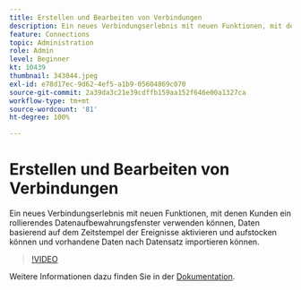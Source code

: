 ```yaml
---
title: Erstellen und Bearbeiten von Verbindungen
description: Ein neues Verbindungserlebnis mit neuen Funktionen, mit denen Kunden ein rollierendes Datenspeicherungsfenster verwenden können, Daten basierend auf Ereignissen aktivieren und aufstocken können ... (Beschreibungen sollten zwischen 60 und 160 Zeichen lang sein.)
feature: Connections
topic: Administration
role: Admin
level: Beginner
kt: 10439
thumbnail: 343044.jpeg
exl-id: e78d17ec-9d62-4ef5-a1b9-05604869c070
source-git-commit: 2a39da3c21e39cdffb159aa152f646e00a1327ca
workflow-type: tm+mt
source-wordcount: '81'
ht-degree: 100%

---
```


# Erstellen und Bearbeiten von Verbindungen

Ein neues Verbindungserlebnis mit neuen Funktionen, mit denen Kunden ein rollierendes Datenaufbewahrungsfenster verwenden können, Daten basierend auf dem Zeitstempel der Ereignisse aktivieren und aufstocken können und vorhandene Daten nach Datensatz importieren können.

>[!VIDEO](https://video.tv.adobe.com/v/343044/?quality=12&learn=on)

Weitere Informationen dazu finden Sie in der [Dokumentation](https://experienceleague.adobe.com/docs/analytics-platform/using/cja-connections/create-connection.html?lang=de).
